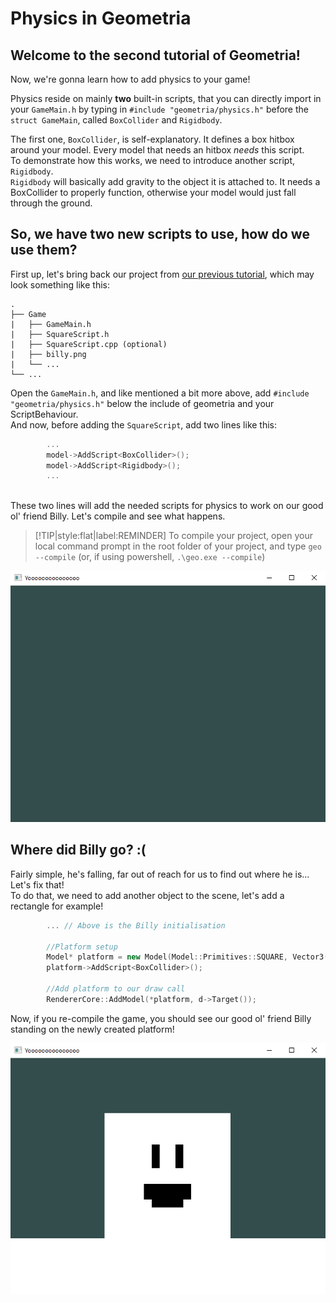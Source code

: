 # Physics in Geometria

## Welcome to the second tutorial of Geometria!

Now, we're gonna learn how to add physics to your game!

Physics reside on mainly **two** built-in scripts, that you can directly import in your `GameMain.h` by typing in `#include "geometria/physics.h"` before the `struct GameMain`, called `BoxCollider` and `Rigidbody`.

The first one, `BoxCollider`, is self-explanatory. It defines a box hitbox around your model. Every model that needs an hitbox *needs* this script.<br/>
To demonstrate how this works, we need to introduce another script, `Rigidbody`.<br/>
`Rigidbody` will basically add gravity to the object it is attached to. It needs a BoxCollider to properly function, otherwise your model would just fall through the ground.

## So, we have two new scripts to use, how do we use them?
First up, let's bring back our project from [our previous tutorial](/hello-world/hello-world.md), which may look something like this:

```text
.
├── Game
|	├── GameMain.h
|   ├── SquareScript.h
|   ├── SquareScript.cpp (optional)
|	├── billy.png
|	└── ...
└── ...
```

Open the `GameMain.h`, and like mentioned a bit more above, add `#include "geometria/physics.h"` below the include of geometria and your ScriptBehaviour.<br/>
And now, before adding the `SquareScript`, add two lines like this: <br/>
```cpp
        ...
        model->AddScript<BoxCollider>();
        model->AddScript<Rigidbody>();
        ...
```
<br/>
These two lines will add the needed scripts for physics to work on our good ol' friend Billy. Let's compile and see what happens.

> [!TIP|style:flat|label:REMINDER]
> To compile your project, open your local command prompt in the root folder of your project, and type `geo --compile` (or, if using powershell, `.\geo.exe --compile`)

![Billy is gone :'(](./resources/no-more-billy.png)

## Where did Billy go? :(

Fairly simple, he's falling, far out of reach for us to find out where he is... Let's fix that!<br/>
To do that, we need to add another object to the scene, let's add a rectangle for example!<br/>
```cpp
        ... // Above is the Billy initialisation

        //Platform setup
        Model* platform = new Model(Model::Primitives::SQUARE, Vector3(0,-1, 0), Vector3(0), Vector3(3,1,1));
        platform->AddScript<BoxCollider>();

        //Add platform to our draw call
        RendererCore::AddModel(*platform, d->Target());
```

Now, if you re-compile the game, you should see our good ol' friend Billy standing on the newly created platform!

![Billy is back! :D](./resources/billy-is-back.png)